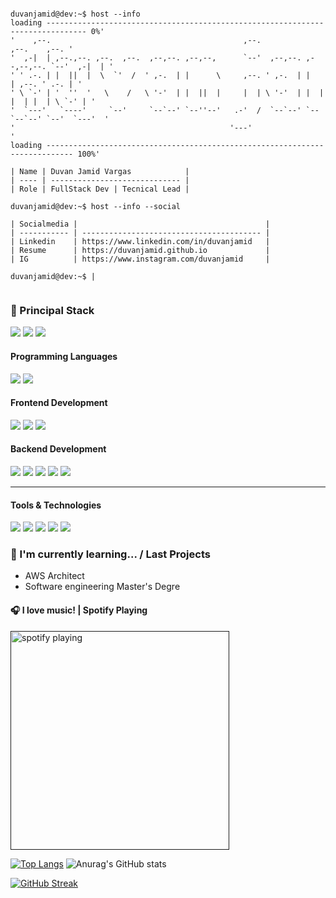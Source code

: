 ```console

duvanjamid@dev:~$ host --info    
loading ------------------------------------------------------------------------------- 0%'
'    ,--.                                           ,--.                     ,--.    ,--. '
'  ,-|  | ,--.,--. ,--.  ,--.  ,--,--. ,--,--,      `--'  ,--,--. ,--,--,--. `--'  ,-|  | ' 
' ' .-. | |  ||  |  \  `'  /  ' ,-.  | |      \     ,--. ' ,-.  | |        | ,--. ' .-. | ' 
' \ `-' | '  ''  '   \    /   \ '-'  | |  ||  |     |  | \ '-'  | |  |  |  | |  | \ `-' | ' 
'  `---'   `----'     `--'     `--`--' `--''--'   .-'  /  `--`--' `--`--`--' `--'  `---'  ' 
'                                                '---'                                    '
loading ---------------------------------------------------------------------------- 100%'

| Name | Duvan Jamid Vargas            |
| ---- | ----------------------------- |
| Role | FullStack Dev | Tecnical Lead |

duvanjamid@dev:~$ host --info --social   

| Socialmedia |                                          |
| ----------- | ---------------------------------------- |
| Linkedin    | https://www.linkedin.com/in/duvanjamid   |
| Resume      | https://duvanjamid.github.io             |
| IG          | https://www.instagram.com/duvanjamid     |

duvanjamid@dev:~$ | 
                                                                                         
  ```                                                                                           

<h3>
  🚀 Principal Stack
</h3> 
<p>
  <img src="https://img.shields.io/badge/java-white?style=for-the-badge&logo=java&logoColor=4EA94B">
  <img src="https://img.shields.io/badge/Springboot-green?style=for-the-badge&logo=springboot&logoColor=white">
  <img src="https://img.shields.io/badge/Angular-DD0031?style=for-the-badge&logo=angular&logoColor=white">
</p>

<h4>Programming Languages</h4>
<p>
  <img src="https://img.shields.io/badge/Java-blue?style=for-the-badge&logo=java&logoColor=black">

  <img src="https://img.shields.io/badge/JavaScript-F7DF1E?style=for-the-badge&logo=javascript&logoColor=black">
</p>
<h4>Frontend Development</h4>
<p>
  <img src="https://img.shields.io/badge/HTML5-E34F26?style=for-the-badge&logo=html5&logoColor=white">
  <img src="https://img.shields.io/badge/CSS3-1572B6?style=for-the-badge&logo=css3&logoColor=white">
  <img src="https://img.shields.io/badge/Angular-DD0031?style=for-the-badge&logo=angular&logoColor=white">
</p>
<h4>Backend Development</h4>
<p>
  <img src="https://img.shields.io/badge/Node.js-339933?style=for-the-badge&logo=nodedotjs&logoColor=white">
  <img src="https://img.shields.io/badge/Express.js-000000?style=for-the-badge&logo=express&logoColor=white">
  <img src="https://img.shields.io/badge/MongoDB-white?style=for-the-badge&logo=mongodb&logoColor=4EA94B">
   <img src="https://img.shields.io/badge/Mongoose-00C58E?style=for-the-badge">
  <img src="https://img.shields.io/badge/MySQL-005C84?style=for-the-badge&logo=mysql&logoColor=white">
</p>

---

<h4>Tools & Technologies</h4>
<p>
  <img src="https://img.shields.io/badge/Git-F05032?style=for-the-badge&logo=git&logoColor=white">
  <img src="https://img.shields.io/badge/GitHub-100000?style=for-the-badge&logo=github&logoColor=white">
  <img src="https://img.shields.io/badge/Linux-FCC624?style=for-the-badge&logo=linux&logoColor=black">
  <img src="https://img.shields.io/badge/Postman-FF6C37?style=for-the-badge&logo=Postman&logoColor=white">
  <img src="https://img.shields.io/badge/Heroku-430098?style=for-the-badge&logo=heroku&logoColor=white">
</p>

### 🤯 I'm currently learning... / Last Projects

- AWS Architect
- Software engineering Master's Degre



#### 🎧 I love music! | Spotify Playing



[<img src="https://spotify-now-playing-duvanjamid.vercel.app/api/mod?theme=rainbow" alt="spotify playing" width="350" />]()

[![Top Langs](https://github-readme-stats.vercel.app/api/top-langs/?username=duvanjamid&show_icons=true&theme=radical)](https://github.com/anuraghazra/github-readme-stats)
![Anurag's GitHub stats](https://github-readme-stats.vercel.app/api?username=duvanjamid&show_icons=true&theme=radical)


[![GitHub Streak](http://github-readme-streak-stats.herokuapp.com?user=duvanjamid&theme=bear&background=DD272700&dates=00C4FF&border=E03C8A)](https://git.io/streak-stats)

<!--
**duvanjamid/duvanjamid** is a ✨ _special_ ✨ repository because its `README.md` (this file) appears on your GitHub profile.

Here are some ideas to get you started:

- 🔭 I’m currently working on ...
- 🌱 I’m currently learning ...
- 👯 I’m looking to collaborate on ...
- 🤔 I’m looking for help with ...
- 💬 Ask me about ...
- 📫 How to reach me: ...
- 😄 Pronouns: ...
- ⚡ Fun fact: ...
-->

